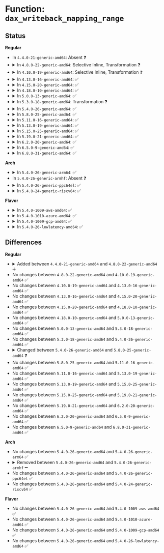 # Function: <code>dax_writeback_mapping_range</code>

## Status
<b>Regular</b>
<ul>
<li>
In <code>4.4.0-21-generic-amd64</code>: Absent ❓
</li>
<li>
<details>
<summary>In <code>4.8.0-22-generic-amd64</code>: Selective Inline, Transformation ❓</summary>

```c
int dax_writeback_mapping_range(struct address_space * mapping, struct block_device * bdev, struct writeback_control * wbc)
```

```json
{
  "name": "dax_writeback_mapping_range",
  "collision_type": "Unique Global",
  "inline_type": "Selective",
  "funcs": [
    {
      "addr": 18446744071581495936,
      "name": "dax_writeback_mapping_range",
      "external": true,
      "loc": "fs/dax.c:736",
      "file": "fs/dax.c",
      "inline": "not declared, inlined",
      "caller_inline": [],
      "caller_func": [
        "fs/block_dev.c:blkdev_writepages",
        "fs/ext4/inode.c:ext4_writepages"
      ]
    }
  ],
  "symbols": [
    {
      "addr": 18446744071581495936,
      "name": "dax_writeback_mapping_range.part.17",
      "section": ".text",
      "bind": "STB_LOCAL",
      "size": 836
    },
    {
      "addr": 18446744071581496784,
      "name": "dax_writeback_mapping_range",
      "section": ".text",
      "bind": "STB_GLOBAL",
      "size": 95
    }
  ]
}
```
</details>
</li>
<li>
<details>
<summary>In <code>4.10.0-19-generic-amd64</code>: Selective Inline, Transformation ❓</summary>

```c
int dax_writeback_mapping_range(struct address_space * mapping, struct block_device * bdev, struct writeback_control * wbc)
```

```json
{
  "name": "dax_writeback_mapping_range",
  "collision_type": "Unique Global",
  "inline_type": "Selective",
  "funcs": [
    {
      "addr": 18446744071581578640,
      "name": "dax_writeback_mapping_range",
      "external": true,
      "loc": "fs/dax.c:853",
      "file": "fs/dax.c",
      "inline": "not declared, inlined",
      "caller_inline": [],
      "caller_func": [
        "fs/block_dev.c:blkdev_writepages",
        "fs/ext4/inode.c:ext4_writepages"
      ]
    }
  ],
  "symbols": [
    {
      "addr": 18446744071581578640,
      "name": "dax_writeback_mapping_range.part.25",
      "section": ".text",
      "bind": "STB_LOCAL",
      "size": 1695
    },
    {
      "addr": 18446744071581580336,
      "name": "dax_writeback_mapping_range",
      "section": ".text",
      "bind": "STB_GLOBAL",
      "size": 95
    }
  ]
}
```
</details>
</li>
<li>
<details>
<summary>In <code>4.13.0-16-generic-amd64</code>: ✅</summary>

```c
int dax_writeback_mapping_range(struct address_space * mapping, struct block_device * bdev, struct writeback_control * wbc)
```

```json
{
  "name": "dax_writeback_mapping_range",
  "collision_type": "Unique Global",
  "inline_type": "No",
  "funcs": [
    {
      "addr": 18446744071581639440,
      "name": "dax_writeback_mapping_range",
      "external": true,
      "loc": "fs/dax.c:761",
      "file": "fs/dax.c",
      "inline": "seen, unknown",
      "caller_inline": [],
      "caller_func": [
        "fs/block_dev.c:blkdev_writepages",
        "fs/ext4/inode.c:ext4_writepages"
      ]
    }
  ],
  "symbols": [
    {
      "addr": 18446744071581639440,
      "name": "dax_writeback_mapping_range",
      "section": ".text",
      "bind": "STB_GLOBAL",
      "size": 2219
    }
  ]
}
```
</details>
</li>
<li>
<details>
<summary>In <code>4.15.0-20-generic-amd64</code>: ✅</summary>

```c
int dax_writeback_mapping_range(struct address_space * mapping, struct block_device * bdev, struct writeback_control * wbc)
```

```json
{
  "name": "dax_writeback_mapping_range",
  "collision_type": "Unique Global",
  "inline_type": "No",
  "funcs": [
    {
      "addr": 18446744071581784896,
      "name": "dax_writeback_mapping_range",
      "external": true,
      "loc": "fs/dax.c:769",
      "file": "fs/dax.c",
      "inline": "seen, unknown",
      "caller_inline": [],
      "caller_func": [
        "fs/block_dev.c:blkdev_writepages",
        "fs/ext4/inode.c:ext4_writepages"
      ]
    }
  ],
  "symbols": [
    {
      "addr": 18446744071581784896,
      "name": "dax_writeback_mapping_range",
      "section": ".text",
      "bind": "STB_GLOBAL",
      "size": 2221
    }
  ]
}
```
</details>
</li>
<li>
<details>
<summary>In <code>4.18.0-10-generic-amd64</code>: ✅</summary>

```c
int dax_writeback_mapping_range(struct address_space * mapping, struct block_device * bdev, struct writeback_control * wbc)
```

```json
{
  "name": "dax_writeback_mapping_range",
  "collision_type": "Unique Global",
  "inline_type": "No",
  "funcs": [
    {
      "addr": 18446744071581958800,
      "name": "dax_writeback_mapping_range",
      "external": true,
      "loc": "fs/dax.c:1016",
      "file": "fs/dax.c",
      "inline": "seen, unknown",
      "caller_inline": [],
      "caller_func": [
        "fs/ext4/inode.c:ext4_dax_writepages"
      ]
    }
  ],
  "symbols": [
    {
      "addr": 18446744071581958800,
      "name": "dax_writeback_mapping_range",
      "section": ".text",
      "bind": "STB_GLOBAL",
      "size": 1896
    }
  ]
}
```
</details>
</li>
<li>
<details>
<summary>In <code>5.0.0-13-generic-amd64</code>: ✅</summary>

```c
int dax_writeback_mapping_range(struct address_space * mapping, struct block_device * bdev, struct writeback_control * wbc)
```

```json
{
  "name": "dax_writeback_mapping_range",
  "collision_type": "Unique Global",
  "inline_type": "No",
  "funcs": [
    {
      "addr": 18446744071582051216,
      "name": "dax_writeback_mapping_range",
      "external": true,
      "loc": "fs/dax.c:933",
      "file": "fs/dax.c",
      "inline": "seen, unknown",
      "caller_inline": [],
      "caller_func": [
        "fs/ext4/inode.c:ext4_dax_writepages"
      ]
    }
  ],
  "symbols": [
    {
      "addr": 18446744071582051216,
      "name": "dax_writeback_mapping_range",
      "section": ".text",
      "bind": "STB_GLOBAL",
      "size": 1292
    }
  ]
}
```
</details>
</li>
<li>
<details>
<summary>In <code>5.3.0-18-generic-amd64</code>: Transformation ❓</summary>

```c
int dax_writeback_mapping_range(struct address_space * mapping, struct block_device * bdev, struct writeback_control * wbc)
```

```json
{
  "name": "dax_writeback_mapping_range",
  "collision_type": "Unique Global",
  "inline_type": "No",
  "funcs": [
    {
      "addr": 0,
      "name": "dax_writeback_mapping_range",
      "external": true,
      "loc": "fs/dax.c:938",
      "file": "fs/dax.c",
      "inline": "seen, unknown",
      "caller_inline": [],
      "caller_func": [
        "fs/ext4/inode.c:ext4_dax_writepages"
      ]
    }
  ],
  "symbols": [
    {
      "addr": 18446744071582214109,
      "name": "dax_writeback_mapping_range.cold",
      "section": ".text",
      "bind": "STB_LOCAL",
      "size": 19
    },
    {
      "addr": 18446744071582206080,
      "name": "dax_writeback_mapping_range",
      "section": ".text",
      "bind": "STB_GLOBAL",
      "size": 1295
    }
  ]
}
```
</details>
</li>
<li>
<details>
<summary>In <code>5.4.0-26-generic-amd64</code>: ✅</summary>

```c
int dax_writeback_mapping_range(struct address_space * mapping, struct block_device * bdev, struct writeback_control * wbc)
```

```json
{
  "name": "dax_writeback_mapping_range",
  "collision_type": "Unique Global",
  "inline_type": "No",
  "funcs": [
    {
      "addr": 18446744071582286928,
      "name": "dax_writeback_mapping_range",
      "external": true,
      "loc": "fs/dax.c:939",
      "file": "fs/dax.c",
      "inline": "seen, unknown",
      "caller_inline": [],
      "caller_func": [
        "fs/ext4/inode.c:ext4_dax_writepages"
      ]
    }
  ],
  "symbols": [
    {
      "addr": 18446744071582286928,
      "name": "dax_writeback_mapping_range",
      "section": ".text",
      "bind": "STB_GLOBAL",
      "size": 1307
    }
  ]
}
```
</details>
</li>
<li>
<details>
<summary>In <code>5.8.0-25-generic-amd64</code>: ✅</summary>

```c
int dax_writeback_mapping_range(struct address_space * mapping, struct dax_device * dax_dev, struct writeback_control * wbc)
```

```json
{
  "name": "dax_writeback_mapping_range",
  "collision_type": "Unique Global",
  "inline_type": "No",
  "funcs": [
    {
      "addr": 18446744071582572416,
      "name": "dax_writeback_mapping_range",
      "external": true,
      "loc": "fs/dax.c:939",
      "file": "fs/dax.c",
      "inline": "seen, unknown",
      "caller_inline": [],
      "caller_func": [
        "fs/ext4/inode.c:ext4_dax_writepages"
      ]
    }
  ],
  "symbols": [
    {
      "addr": 18446744071582572416,
      "name": "dax_writeback_mapping_range",
      "section": ".text",
      "bind": "STB_GLOBAL",
      "size": 741
    }
  ]
}
```
</details>
</li>
<li>
<details>
<summary>In <code>5.11.0-16-generic-amd64</code>: ✅</summary>

```c
int dax_writeback_mapping_range(struct address_space * mapping, struct dax_device * dax_dev, struct writeback_control * wbc)
```

```json
{
  "name": "dax_writeback_mapping_range",
  "collision_type": "Unique Global",
  "inline_type": "No",
  "funcs": [
    {
      "addr": 18446744071582643952,
      "name": "dax_writeback_mapping_range",
      "external": true,
      "loc": "fs/dax.c:955",
      "file": "fs/dax.c",
      "inline": "seen, unknown",
      "caller_inline": [],
      "caller_func": [
        "fs/ext4/inode.c:ext4_dax_writepages",
        "fs/fuse/dax.c:fuse_dax_writepages"
      ]
    }
  ],
  "symbols": [
    {
      "addr": 18446744071582643952,
      "name": "dax_writeback_mapping_range",
      "section": ".text",
      "bind": "STB_GLOBAL",
      "size": 710
    }
  ]
}
```
</details>
</li>
<li>
<details>
<summary>In <code>5.13.0-19-generic-amd64</code>: ✅</summary>

```c
int dax_writeback_mapping_range(struct address_space * mapping, struct dax_device * dax_dev, struct writeback_control * wbc)
```

```json
{
  "name": "dax_writeback_mapping_range",
  "collision_type": "Unique Global",
  "inline_type": "No",
  "funcs": [
    {
      "addr": 18446744071582671968,
      "name": "dax_writeback_mapping_range",
      "external": true,
      "loc": "fs/dax.c:967",
      "file": "fs/dax.c",
      "inline": "seen, unknown",
      "caller_inline": [],
      "caller_func": [
        "fs/ext4/inode.c:ext4_dax_writepages",
        "fs/fuse/dax.c:fuse_dax_writepages"
      ]
    }
  ],
  "symbols": [
    {
      "addr": 18446744071582671968,
      "name": "dax_writeback_mapping_range",
      "section": ".text",
      "bind": "STB_GLOBAL",
      "size": 718
    }
  ]
}
```
</details>
</li>
<li>
<details>
<summary>In <code>5.15.0-25-generic-amd64</code>: ✅</summary>

```c
int dax_writeback_mapping_range(struct address_space * mapping, struct dax_device * dax_dev, struct writeback_control * wbc)
```

```json
{
  "name": "dax_writeback_mapping_range",
  "collision_type": "Unique Global",
  "inline_type": "No",
  "funcs": [
    {
      "addr": 18446744071582998224,
      "name": "dax_writeback_mapping_range",
      "external": true,
      "loc": "fs/dax.c:967",
      "file": "fs/dax.c",
      "inline": "seen, unknown",
      "caller_inline": [],
      "caller_func": [
        "fs/ext4/inode.c:ext4_dax_writepages",
        "fs/fuse/dax.c:fuse_dax_writepages"
      ]
    }
  ],
  "symbols": [
    {
      "addr": 18446744071582998224,
      "name": "dax_writeback_mapping_range",
      "section": ".text",
      "bind": "STB_GLOBAL",
      "size": 767
    }
  ]
}
```
</details>
</li>
<li>
<details>
<summary>In <code>5.19.0-21-generic-amd64</code>: ✅</summary>

```c
int dax_writeback_mapping_range(struct address_space * mapping, struct dax_device * dax_dev, struct writeback_control * wbc)
```

```json
{
  "name": "dax_writeback_mapping_range",
  "collision_type": "Unique Global",
  "inline_type": "No",
  "funcs": [
    {
      "addr": 18446744071583472272,
      "name": "dax_writeback_mapping_range",
      "external": true,
      "loc": "fs/dax.c:893",
      "file": "fs/dax.c",
      "inline": "seen, unknown",
      "caller_inline": [],
      "caller_func": [
        "fs/ext4/inode.c:ext4_dax_writepages",
        "fs/fuse/dax.c:fuse_dax_writepages"
      ]
    }
  ],
  "symbols": [
    {
      "addr": 18446744071583472272,
      "name": "dax_writeback_mapping_range",
      "section": ".text",
      "bind": "STB_GLOBAL",
      "size": 825
    }
  ]
}
```
</details>
</li>
<li>
<details>
<summary>In <code>6.2.0-20-generic-amd64</code>: ✅</summary>

```c
int dax_writeback_mapping_range(struct address_space * mapping, struct dax_device * dax_dev, struct writeback_control * wbc)
```

```json
{
  "name": "dax_writeback_mapping_range",
  "collision_type": "Unique Global",
  "inline_type": "No",
  "funcs": [
    {
      "addr": 18446744071584063968,
      "name": "dax_writeback_mapping_range",
      "external": true,
      "loc": "fs/dax.c:1012",
      "file": "fs/dax.c",
      "inline": "seen, unknown",
      "caller_inline": [],
      "caller_func": [
        "fs/ext4/inode.c:ext4_dax_writepages",
        "fs/fuse/dax.c:fuse_dax_writepages"
      ]
    }
  ],
  "symbols": [
    {
      "addr": 18446744071584063968,
      "name": "dax_writeback_mapping_range",
      "section": ".text",
      "bind": "STB_GLOBAL",
      "size": 809
    }
  ]
}
```
</details>
</li>
<li>
<details>
<summary>In <code>6.5.0-9-generic-amd64</code>: ✅</summary>

```c
int dax_writeback_mapping_range(struct address_space * mapping, struct dax_device * dax_dev, struct writeback_control * wbc)
```

```json
{
  "name": "dax_writeback_mapping_range",
  "collision_type": "Unique Global",
  "inline_type": "No",
  "funcs": [
    {
      "addr": 18446744071584290400,
      "name": "dax_writeback_mapping_range",
      "external": true,
      "loc": "fs/dax.c:1039",
      "file": "fs/dax.c",
      "inline": "seen, unknown",
      "caller_inline": [],
      "caller_func": [
        "fs/ext4/inode.c:ext4_dax_writepages",
        "fs/fuse/dax.c:fuse_dax_writepages"
      ]
    }
  ],
  "symbols": [
    {
      "addr": 18446744071584290400,
      "name": "dax_writeback_mapping_range",
      "section": ".text",
      "bind": "STB_GLOBAL",
      "size": 790
    }
  ]
}
```
</details>
</li>
<li>
<details>
<summary>In <code>6.8.0-31-generic-amd64</code>: ✅</summary>

```c
int dax_writeback_mapping_range(struct address_space * mapping, struct dax_device * dax_dev, struct writeback_control * wbc)
```

```json
{
  "name": "dax_writeback_mapping_range",
  "collision_type": "Unique Global",
  "inline_type": "No",
  "funcs": [
    {
      "addr": 18446744071584507200,
      "name": "dax_writeback_mapping_range",
      "external": true,
      "loc": "fs/dax.c:1025",
      "file": "fs/dax.c",
      "inline": "seen, unknown",
      "caller_inline": [],
      "caller_func": [
        "fs/ext4/inode.c:ext4_dax_writepages",
        "fs/fuse/dax.c:fuse_dax_writepages"
      ]
    }
  ],
  "symbols": [
    {
      "addr": 18446744071584507200,
      "name": "dax_writeback_mapping_range",
      "section": ".text",
      "bind": "STB_GLOBAL",
      "size": 790
    }
  ]
}
```
</details>
</li>
</ul>
<b>Arch</b>
<ul>
<li>
<details>
<summary>In <code>5.4.0-26-generic-arm64</code>: ✅</summary>

```c
int dax_writeback_mapping_range(struct address_space * mapping, struct block_device * bdev, struct writeback_control * wbc)
```

```json
{
  "name": "dax_writeback_mapping_range",
  "collision_type": "Unique Global",
  "inline_type": "No",
  "funcs": [
    {
      "addr": 18446603336493863896,
      "name": "dax_writeback_mapping_range",
      "external": true,
      "loc": "fs/dax.c:939",
      "file": "fs/dax.c",
      "inline": "seen, unknown",
      "caller_inline": [],
      "caller_func": [
        "fs/ext4/inode.c:ext4_dax_writepages"
      ]
    }
  ],
  "symbols": [
    {
      "addr": 18446603336493863896,
      "name": "dax_writeback_mapping_range",
      "section": ".text",
      "bind": "STB_GLOBAL",
      "size": 1600
    }
  ]
}
```
</details>
</li>
<li>
In <code>5.4.0-26-generic-armhf</code>: Absent ❓
</li>
<li>
<details>
<summary>In <code>5.4.0-26-generic-ppc64el</code>: ✅</summary>

```c
int dax_writeback_mapping_range(struct address_space * mapping, struct block_device * bdev, struct writeback_control * wbc)
```

```json
{
  "name": "dax_writeback_mapping_range",
  "collision_type": "Unique Global",
  "inline_type": "No",
  "funcs": [
    {
      "addr": 13835058055287490896,
      "name": "dax_writeback_mapping_range",
      "external": true,
      "loc": "fs/dax.c:939",
      "file": "fs/dax.c",
      "inline": "seen, unknown",
      "caller_inline": [],
      "caller_func": [
        "fs/ext4/inode.c:ext4_dax_writepages"
      ]
    }
  ],
  "symbols": [
    {
      "addr": 13835058055287490896,
      "name": "dax_writeback_mapping_range",
      "section": ".text",
      "bind": "STB_GLOBAL",
      "size": 1912
    }
  ]
}
```
</details>
</li>
<li>
<details>
<summary>In <code>5.4.0-24-generic-riscv64</code>: ✅</summary>

```c
int dax_writeback_mapping_range(struct address_space * mapping, struct block_device * bdev, struct writeback_control * wbc)
```

```json
{
  "name": "dax_writeback_mapping_range",
  "collision_type": "Unique Global",
  "inline_type": "No",
  "funcs": [
    {
      "addr": 18446743936273432716,
      "name": "dax_writeback_mapping_range",
      "external": true,
      "loc": "fs/dax.c:939",
      "file": "fs/dax.c",
      "inline": "seen, unknown",
      "caller_inline": [],
      "caller_func": [
        "fs/ext4/inode.c:ext4_dax_writepages"
      ]
    }
  ],
  "symbols": [
    {
      "addr": 18446743936273432716,
      "name": "dax_writeback_mapping_range",
      "section": ".text",
      "bind": "STB_GLOBAL",
      "size": 1414
    }
  ]
}
```
</details>
</li>
</ul>
<b>Flavor</b>
<ul>
<li>
<details>
<summary>In <code>5.4.0-1009-aws-amd64</code>: ✅</summary>

```c
int dax_writeback_mapping_range(struct address_space * mapping, struct block_device * bdev, struct writeback_control * wbc)
```

```json
{
  "name": "dax_writeback_mapping_range",
  "collision_type": "Unique Global",
  "inline_type": "No",
  "funcs": [
    {
      "addr": 18446744071582255664,
      "name": "dax_writeback_mapping_range",
      "external": true,
      "loc": "fs/dax.c:939",
      "file": "fs/dax.c",
      "inline": "seen, unknown",
      "caller_inline": [],
      "caller_func": [
        "fs/ext4/inode.c:ext4_dax_writepages"
      ]
    }
  ],
  "symbols": [
    {
      "addr": 18446744071582255664,
      "name": "dax_writeback_mapping_range",
      "section": ".text",
      "bind": "STB_GLOBAL",
      "size": 1307
    }
  ]
}
```
</details>
</li>
<li>
<details>
<summary>In <code>5.4.0-1010-azure-amd64</code>: ✅</summary>

```c
int dax_writeback_mapping_range(struct address_space * mapping, struct block_device * bdev, struct writeback_control * wbc)
```

```json
{
  "name": "dax_writeback_mapping_range",
  "collision_type": "Unique Global",
  "inline_type": "No",
  "funcs": [
    {
      "addr": 18446744071582192672,
      "name": "dax_writeback_mapping_range",
      "external": true,
      "loc": "fs/dax.c:939",
      "file": "fs/dax.c",
      "inline": "seen, unknown",
      "caller_inline": [],
      "caller_func": [
        "fs/ext4/inode.c:ext4_dax_writepages"
      ]
    }
  ],
  "symbols": [
    {
      "addr": 18446744071582192672,
      "name": "dax_writeback_mapping_range",
      "section": ".text",
      "bind": "STB_GLOBAL",
      "size": 1289
    }
  ]
}
```
</details>
</li>
<li>
<details>
<summary>In <code>5.4.0-1009-gcp-amd64</code>: ✅</summary>

```c
int dax_writeback_mapping_range(struct address_space * mapping, struct block_device * bdev, struct writeback_control * wbc)
```

```json
{
  "name": "dax_writeback_mapping_range",
  "collision_type": "Unique Global",
  "inline_type": "No",
  "funcs": [
    {
      "addr": 18446744071582246144,
      "name": "dax_writeback_mapping_range",
      "external": true,
      "loc": "fs/dax.c:939",
      "file": "fs/dax.c",
      "inline": "seen, unknown",
      "caller_inline": [],
      "caller_func": [
        "fs/ext4/inode.c:ext4_dax_writepages"
      ]
    }
  ],
  "symbols": [
    {
      "addr": 18446744071582246144,
      "name": "dax_writeback_mapping_range",
      "section": ".text",
      "bind": "STB_GLOBAL",
      "size": 1307
    }
  ]
}
```
</details>
</li>
<li>
<details>
<summary>In <code>5.4.0-26-lowlatency-amd64</code>: ✅</summary>

```c
int dax_writeback_mapping_range(struct address_space * mapping, struct block_device * bdev, struct writeback_control * wbc)
```

```json
{
  "name": "dax_writeback_mapping_range",
  "collision_type": "Unique Global",
  "inline_type": "No",
  "funcs": [
    {
      "addr": 18446744071582323616,
      "name": "dax_writeback_mapping_range",
      "external": true,
      "loc": "fs/dax.c:939",
      "file": "fs/dax.c",
      "inline": "seen, unknown",
      "caller_inline": [],
      "caller_func": [
        "fs/ext4/inode.c:ext4_dax_writepages"
      ]
    }
  ],
  "symbols": [
    {
      "addr": 18446744071582323616,
      "name": "dax_writeback_mapping_range",
      "section": ".text",
      "bind": "STB_GLOBAL",
      "size": 1356
    }
  ]
}
```
</details>
</li>
</ul>

## Differences
<b>Regular</b>
<ul>
<li>
<details>
<summary>Added between <code>4.4.0-21-generic-amd64</code> and <code>4.8.0-22-generic-amd64</code> ➕</summary>

```c
int dax_writeback_mapping_range(struct address_space * mapping, struct block_device * bdev, struct writeback_control * wbc)
```
</details>
</li>
<li>
No changes between <code>4.8.0-22-generic-amd64</code> and <code>4.10.0-19-generic-amd64</code> ✅
</li>
<li>
No changes between <code>4.10.0-19-generic-amd64</code> and <code>4.13.0-16-generic-amd64</code> ✅
</li>
<li>
No changes between <code>4.13.0-16-generic-amd64</code> and <code>4.15.0-20-generic-amd64</code> ✅
</li>
<li>
No changes between <code>4.15.0-20-generic-amd64</code> and <code>4.18.0-10-generic-amd64</code> ✅
</li>
<li>
No changes between <code>4.18.0-10-generic-amd64</code> and <code>5.0.0-13-generic-amd64</code> ✅
</li>
<li>
No changes between <code>5.0.0-13-generic-amd64</code> and <code>5.3.0-18-generic-amd64</code> ✅
</li>
<li>
No changes between <code>5.3.0-18-generic-amd64</code> and <code>5.4.0-26-generic-amd64</code> ✅
</li>
<li>
<details>
<summary>Changed between <code>5.4.0-26-generic-amd64</code> and <code>5.8.0-25-generic-amd64</code> ❓</summary>
<ul>
<li>
<b>Param added. </b>
<code>struct dax_device * dax_dev</code>
</li>
<li>
<b>Param removed. </b>
<code>struct block_device * bdev</code>
</li>
</ul>
</details>
</li>
<li>
No changes between <code>5.8.0-25-generic-amd64</code> and <code>5.11.0-16-generic-amd64</code> ✅
</li>
<li>
No changes between <code>5.11.0-16-generic-amd64</code> and <code>5.13.0-19-generic-amd64</code> ✅
</li>
<li>
No changes between <code>5.13.0-19-generic-amd64</code> and <code>5.15.0-25-generic-amd64</code> ✅
</li>
<li>
No changes between <code>5.15.0-25-generic-amd64</code> and <code>5.19.0-21-generic-amd64</code> ✅
</li>
<li>
No changes between <code>5.19.0-21-generic-amd64</code> and <code>6.2.0-20-generic-amd64</code> ✅
</li>
<li>
No changes between <code>6.2.0-20-generic-amd64</code> and <code>6.5.0-9-generic-amd64</code> ✅
</li>
<li>
No changes between <code>6.5.0-9-generic-amd64</code> and <code>6.8.0-31-generic-amd64</code> ✅
</li>
</ul>
<b>Arch</b>
<ul>
<li>
No changes between <code>5.4.0-26-generic-amd64</code> and <code>5.4.0-26-generic-arm64</code> ✅
</li>
<li>
<details>
<summary>Removed between <code>5.4.0-26-generic-amd64</code> and <code>5.4.0-26-generic-armhf</code> ➖</summary>

```c
int dax_writeback_mapping_range(struct address_space * mapping, struct block_device * bdev, struct writeback_control * wbc)
```
</details>
</li>
<li>
No changes between <code>5.4.0-26-generic-amd64</code> and <code>5.4.0-26-generic-ppc64el</code> ✅
</li>
<li>
No changes between <code>5.4.0-26-generic-amd64</code> and <code>5.4.0-24-generic-riscv64</code> ✅
</li>
</ul>
<b>Flavor</b>
<ul>
<li>
No changes between <code>5.4.0-26-generic-amd64</code> and <code>5.4.0-1009-aws-amd64</code> ✅
</li>
<li>
No changes between <code>5.4.0-26-generic-amd64</code> and <code>5.4.0-1010-azure-amd64</code> ✅
</li>
<li>
No changes between <code>5.4.0-26-generic-amd64</code> and <code>5.4.0-1009-gcp-amd64</code> ✅
</li>
<li>
No changes between <code>5.4.0-26-generic-amd64</code> and <code>5.4.0-26-lowlatency-amd64</code> ✅
</li>
</ul>
